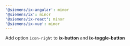 ```yaml
---
'@siemens/ix-angular': minor
'@siemens/ix': minor
'@siemens/ix-react': minor
'@siemens/ix-vue': minor
---
```


Add option `icon-right` to **ix-button** and **ix-toggle-button**
